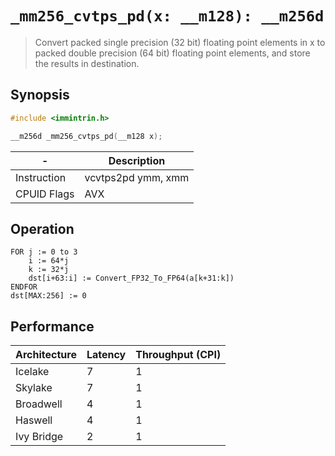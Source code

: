 `_mm256_cvtps_pd(x: __m128): __m256d`
=====================================

> Convert packed single precision (32 bit) floating point elements in x to packed double precision (64 bit) floating point elements, and store the results in destination.

## Synopsis

```c
#include <immintrin.h>

__m256d _mm256_cvtps_pd(__m128 x);
```

| -           | Description        |
| ----------- | ------------------ |
| Instruction | vcvtps2pd ymm, xmm |
| CPUID Flags | AVX                |

## Operation

```
FOR j := 0 to 3
	i := 64*j
	k := 32*j
	dst[i+63:i] := Convert_FP32_To_FP64(a[k+31:k])
ENDFOR
dst[MAX:256] := 0
```

## Performance

| Architecture | Latency | Throughput (CPI) |
| ------------ | ------- | ---------------- |
| Icelake      | 7       | 1                |
| Skylake      | 7       | 1                |
| Broadwell    | 4       | 1                |
| Haswell      | 4       | 1                |
| Ivy Bridge   | 2       | 1                |
